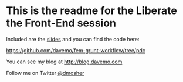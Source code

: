 This is the readme for the Liberate the Front-End session
============

Included are the [slides](https://github.com/TechConf/CodeMash2014/blob/master/Liberate-The-Front-End/slides.pdf) and you can find the code here:

https://github.com/davemo/fem-grunt-workflow/tree/pdc

You can see my blog at http://blog.davemo.com

Follow me on Twitter [@dmosher](http://twitter.com/dmosher)

